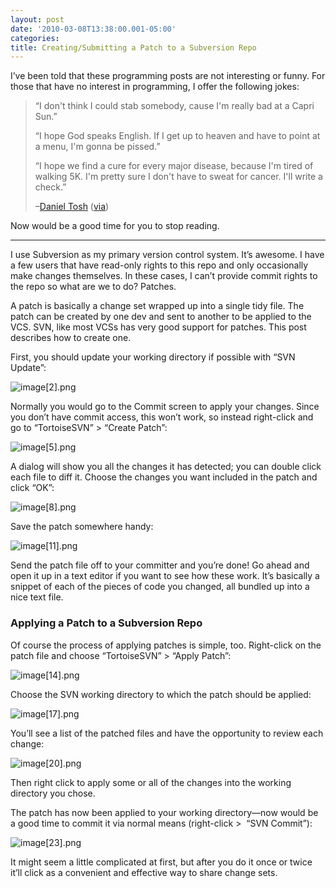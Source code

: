 ```yaml
---
layout: post
date: '2010-03-08T13:38:00.001-05:00'
categories:
title: Creating/Submitting a Patch to a Subversion Repo
---
```



I’ve been told that these programming posts are not interesting or funny. For those that have no interest in programming, I offer the following jokes:
<blockquote> 

“I don't think I could stab somebody, cause I'm really bad at a Capri Sun.”  

“I hope God speaks English. If I get up to heaven and have to point at a menu, I'm gonna be pissed.”  

“I hope we find a cure for every major disease, because I'm tired of walking 5K. I'm pretty sure I don't have to sweat for cancer. I'll write a check.”   

–[Daniel Tosh](http://www.danieltosh.com/) ([via](http://en.wikiquote.org/wiki/Daniel_Tosh))
</blockquote>

Now would be a good time for you to stop reading.  <hr />

I use Subversion as my primary version control system. It’s awesome. I have a few users that have read-only rights to this repo and only occasionally make changes themselves. In these cases, I can’t provide commit rights to the repo so what are we to do? Patches.

A patch is basically a change set wrapped up into a single tidy file. The patch can be created by one dev and sent to another to be applied to the VCS. SVN, like most VCSs has very good support for patches. This post describes how to create one.

First, you should update your working directory if possible with “SVN Update”:

![image[2].png](/assets/2010/image[2].png) 

Normally you would go to the Commit screen to apply your changes. Since you don’t have commit access, this won’t work, so instead right-click and go to “TortoiseSVN” > “Create Patch”:

![image[5].png](/assets/2010/image[5].png) 

A dialog will show you all the changes it has detected; you can double click each file to diff it. Choose the changes you want included in the patch and click “OK”:

![image[8].png](/assets/2010/image[8].png) 

Save the patch somewhere handy:

![image[11].png](/assets/2010/image[11].png) 

Send the patch file off to your committer and you’re done! Go ahead and open it up in a text editor if you want to see how these work. It’s basically a snippet of each of the pieces of code you changed, all bundled up into a nice text file.  <h3>Applying a Patch to a Subversion Repo</h3>

Of course the process of applying patches is simple, too. Right-click on the patch file and choose “TortoiseSVN” > “Apply Patch”:

![image[14].png](/assets/2010/image[14].png) 

Choose the SVN working directory to which the patch should be applied:

![image[17].png](/assets/2010/image[17].png) 







You’ll see a list of the patched files and have the opportunity to review each change:

![image[20].png](/assets/2010/image[20].png) 

Then right click to apply some or all of the changes into the working directory you chose.

The patch has now been applied to your working directory—now would be a good time to commit it via normal means (right-click >&#160; “SVN Commit”):

![image[23].png](/assets/2010/image[23].png) 

It might seem a little complicated at first, but after you do it once or twice it’ll click as a convenient and effective way to share change sets.